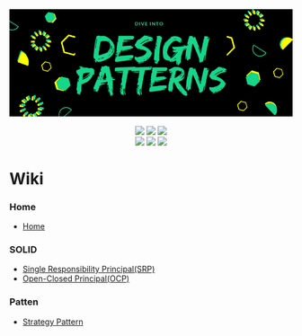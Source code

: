 <div align="center">
  <img src="/Resources/Design_Pattern_Image.png"/>
</div>

<p align="center">
  <img src="https://img.shields.io/badge/Ubuntu-E95420.svg?&style=for-the-badge&logo=Ubuntu&logoColor=white"/>
  <img src="https://img.shields.io/badge/C++-3178C6.svg?&style=for-the-badge&logo=Cplusplus&logoColor=white"/>
  <img src="https://img.shields.io/badge/C%23-375BD2.svg?&style=for-the-badge&logo=Csharp&logoColor=white"/><br>
  <img src="https://img.shields.io/badge/Vim-019733.svg?&style=for-the-badge&logo=Vim&logoColor=white"/>
  <img src="https://img.shields.io/badge/Visual%20Studio%20Code-007ACC.svg?&style=for-the-badge&logo=Visual%20Studio%20Code&logoColor=white"/>
  <img src="https://img.shields.io/badge/Git-F05032.svg?&style=for-the-badge&logo=Git&logoColor=white"/>
</p>

# Wiki
### Home
+ [Home](https://github.com/Glory-Day/DesignPattern/wiki)

### SOLID
+ [Single Responsibility Principal(SRP)](https://github.com/Glory-Day/DesignPattern/wiki/%EB%8B%A8%EC%9D%BC-%EC%B1%85%EC%9E%84-%EC%9B%90%EC%B9%99(SRP))
+ [Open-Closed Principal(OCP)](https://github.com/Glory-Day/DesignPattern/wiki/%EC%97%B4%EB%A6%BC-%EB%8B%AB%ED%9E%98-%EC%9B%90%EC%B9%99(OCP))

### Patten
+ [Strategy Pattern](https://github.com/Glory-Day/DesignPattern/wiki/Strategy-Pattern)
